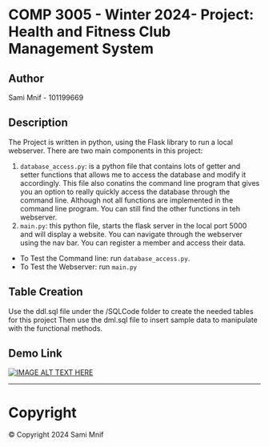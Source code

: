 # COMP 3005 - Winter 2024- Project: Health and Fitness Club Management System

## Author

Sami Mnif - 101199669

## Description

The Project is written in python, using the Flask library to run a local webserver.
There are two main components in this project:

1. `database_access.py`: is a python file that contains lots of getter and setter functions that allows me to access the
   database and modify it accordingly. This file also conatins the command line program that gives you an option to
   really quickly access the database through the command line. Although not all functions are implemented in the
   command line program. You can still find the other functions in teh webserver.
2. `main.py`: this python file, starts the flask server in the local port 5000 and will display a website. You can
   navigate through the webserver using the nav bar. You can register a member and access their data.

* To Test the Command line: run `database_access.py`.
* To Test the Webserver: run `main.py`

## Table Creation

Use the ddl.sql file under the /SQLCode folder to create the needed tables for this project
Then use the dml.sql file to insert sample data to manipulate with the functional methods.

## Demo Link
[![IMAGE ALT TEXT HERE](https://img.youtube.com/vi/quCgDmJowH4/0.jpg)](https://youtu.be/quCgDmJowH4?si=bSUWdujCsxDQ1cK4)

<hr>

# Copyright

© Copyright 2024 Sami Mnif